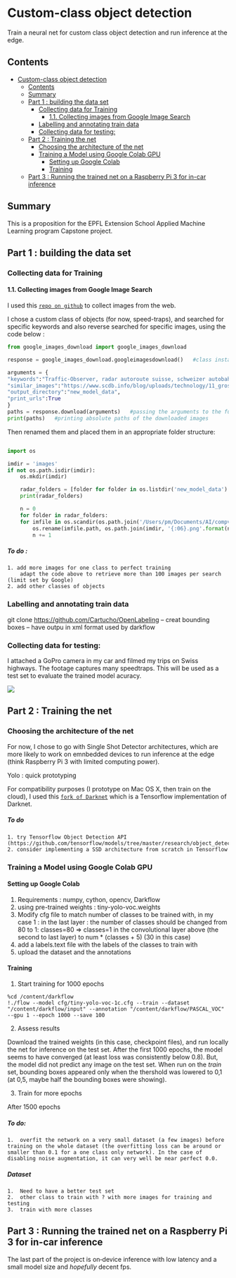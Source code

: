 # Custom-class object detection

Train a neural net for custom class object detection and run inference at the edge.

## Contents

<!-- TOC depthFrom:1 depthTo:4 withLinks:1 updateOnSave:1 orderedList:0 -->

- [Custom-class object detection](#custom-class-object-detection)
	- [Contents](#contents)
	- [Summary](#summary)
	- [Part 1 : building the data set](#part-1-building-the-data-set)
		- [Collecting data for Training](#collecting-data-for-training)
			- [1.1.	Collecting images from Google Image Search](#11-collecting-images-from-google-image-search)
		- [Labelling and annotating train data](#labelling-and-annotating-train-data)
		- [Collecting data for testing:](#collecting-data-for-testing)
	- [Part 2 : Training the net](#part-2-training-the-net)
		- [Choosing the architecture of the net](#choosing-the-architecture-of-the-net)
		- [Training a Model using Google Colab GPU](#training-a-model-using-google-colab-gpu)
			- [Setting up Google Colab](#setting-up-google-colab)
			- [Training](#training)
	- [Part 3 : Running the trained net on a Raspberry Pi 3 for in-car inference](#part-3-running-the-trained-net-on-a-raspberry-pi-3-for-in-car-inference)

<!-- /TOC -->

## Summary

This is a proposition for the EPFL Extension School Applied Machine Learning program Capstone project.


## Part 1 : building the data set

### Collecting data for Training

#### 1.1.	Collecting images from Google Image Search

I used this [`repo on github`](https://github.com/hardikvasa/google-images-download) to collect images from the web.

I chose a custom class of objects (for now, speed-traps), and searched for specific keywords and also reverse searched for specific images, using the code below :

```python
from google_images_download import google_images_download

response = google_images_download.googleimagesdownload()   #class instantiation

arguments = {
"keywords":"Traffic-Observer, radar autoroute suisse, schweizer autobahnblitzern, schweizer autobahnradar, speedtrap swiss",
"similar_images":"https://www.scdb.info/blog/uploads/technology/11_gross.jpg",
"output_directory":"new_model_data",
"print_urls":True
}
paths = response.download(arguments)   #passing the arguments to the function
print(paths)   #printing absolute paths of the downloaded images
```

Then renamed them and placed them in an appropriate folder structure:

```python

import os

imdir = 'images'
if not os.path.isdir(imdir):
    os.mkdir(imdir)

    radar_folders = [folder for folder in os.listdir('new_model_data') if 'radar' in folder]
    print(radar_folders)

    n = 0
    for folder in radar_folders:
    for imfile in os.scandir(os.path.join('/Users/pm/Documents/AI/compvision/clean/new_model_data_copie/',folder)):
        os.rename(imfile.path, os.path.join(imdir, '{:06}.png'.format(n)))
        n += 1
```

##### To do :
    1. add more images for one class to perfect training
        adapt the code above to retrieve more than 100 images per search (limit set by Google)
    2. add other classes of objects

### Labelling and annotating train data

git clone https://github.com/Cartucho/OpenLabeling
–	creat bounding boxes
–	have outpu in xml format used by darkflow

### Collecting data for testing:

I attached a GoPro camera in my car and filmed my trips on Swiss highways. The footage captures many speedtraps. This will be used as a test set to evaluate the trained model acuracy.

![](test_set_gif_example.gif)


## Part 2 : Training the net

### Choosing the architecture of the net

For now, I chose to go with Single Shot Detector architectures, which are more likely to work on emnbedded devices to run inference at the edge (think Raspberry Pi 3 with limited computing power).

Yolo : quick prototyping

For compatibility purposes (I prototype on Mac OS X, then train on the cloud), I used this [`fork of Darknet`](https://github.com/thtrieu/darkflow) which is a Tensorflow implementation of Darknet.


##### To do
    1. try Tensorflow Object Detection API (https://github.com/tensorflow/models/tree/master/research/object_detection)
    2. consider implementing a SSD architecture from scratch in Tensorflow


### Training a Model using Google Colab GPU

#### Setting up Google Colab

1. Requirements : numpy, cython, opencv, Darkflow
2. using pre-trained weights : tiny-yolo-voc.weights
3. Modify cfg file to match number of classes to be trained with, in my case 1 :
    in the last layer : the number of classes should be changed from 80 to 1: classes=80 => classes=1
    in the convolutional layer above (the second to last layer) to num * (classes + 5) (30 in this case)
4. add a labels.text file with the labels of the classes to train with
5. upload the dataset and the annotations

#### Training

1. Start training for 1000 epochs

```
%cd /content/darkflow
!./flow --model cfg/tiny-yolo-voc-1c.cfg --train --dataset "/content/darkflow/input" --annotation "/content/darkflow/PASCAL_VOC" --gpu 1 --epoch 1000 --save 100
```

2. Assess results

Download the trained weights (in this case, checkpoint files), and run locally the net for inference on the test set.
After the first 1000 epochs, the model seems to have converged (at least loss was consistently below 0.8). But, the model did not predict any image on the test set. When run on the *train* set, bounding boxes appeared only when the thershold was lowered to 0,1 (at 0,5, maybe half the bounding boxes were showing).

3. Train for more epochs

After 1500 epochs

##### To do:
    1.	overfit the network on a very small dataset (a few images) before training on the whole dataset (the overfitting loss can be around or smaller than 0.1 for a one class only network). In the case of disabling noise augmentation, it can very well be near perfect 0.0.

##### Dataset
    1.	Need to have a better test set
    2.	other class to train with ? with more images for training and testing
    3.	train with more classes

## Part 3 : Running the trained net on a Raspberry Pi 3 for in-car inference

The last part of the project is on‑device inference with low latency and a small model size and *hopefully* decent fps.
